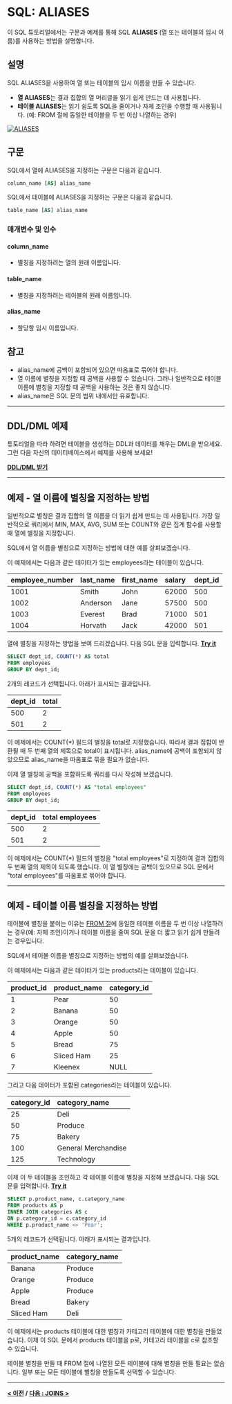 # SQL: ALIASES

이 SQL 튜토리얼에서는 구문과 예제를 통해 SQL **ALIASES** (열 또는 테이블의 임시 이름)를 사용하는 방법을 설명합니다.

## 설명
SQL ALIASES을 사용하여 열 또는 테이블의 임시 이름을 만들 수 있습니다.

- **열 ALIASES**는 결과 집합의 열 머리글을 읽기 쉽게 만드는 데 사용됩니다.
- **테이블 ALIASES**는 읽기 쉽도록 SQL을 줄이거나 자체 조인을 수행할 때 사용됩니다. (예: FROM 절에 동일한 테이블을 두 번 이상 나열하는 경우)

[![ALIASES](https://img.youtube.com/vi/ngPeJ06f4-A/0.jpg)](https://youtu.be/ngPeJ06f4-A)

## 구문
SQL에서 열에 ALIASES을 지정하는 구문은 다음과 같습니다.
```SQL
column_name [AS] alias_name
```
SQL에서 테이블에 ALIASES을 지정하는 구문은 다음과 같습니다.
```SQL
table_name [AS] alias_name
```
### 매개변수 및 인수
#### **column_name**
- 별칭을 지정하려는 열의 원래 이름입니다.
#### **table_name**
- 별칭을 지정하려는 테이블의 원래 이름입니다.
#### **alias_name**
- 할당할 임시 이름입니다.

## 참고
- alias_name에 공백이 포함되어 있으면 따옴표로 묶어야 합니다.
- 열 이름에 별칭을 지정할 때 공백을 사용할 수 있습니다. 그러나 일반적으로 테이블 이름에 별칭을 지정할 때 공백을 사용하는 것은 좋지 않습니다.
- alias_name은 SQL 문의 범위 내에서만 유효합니다.

---
## DDL/DML 예제
튜토리얼을 따라 하려면 테이블을 생성하는 DDL과 데이터를 채우는 DML을 받으세요. 그런 다음 자신의 데이터베이스에서 예제를 사용해 보세요!

**[DDL/DML 받기](https://www.techonthenet.com/sql/alias_ddl.php)**

---
## 예제 - 열 이름에 별칭을 지정하는 방법
일반적으로 별칭은 결과 집합의 열 이름을 더 읽기 쉽게 만드는 데 사용됩니다. 가장 일반적으로 쿼리에서 MIN, MAX, AVG, SUM 또는 COUNT와 같은 집계 함수를 사용할 때 열에 별칭을 지정합니다.

SQL에서 열 이름을 별칭으로 지정하는 방법에 대한 예를 살펴보겠습니다.

이 예제에서는 다음과 같은 데이터가 있는 employees라는 테이블이 있습니다.

| employee_number | last_name | first_name | salary | dept_id |
| :-------------- | :-------- | :--------- | :----- | :------ |
| 1001            | Smith     | John       | 62000  | 500     |
| 1002            | Anderson  | Jane       | 57500  | 500     |
| 1003            | Everest   | Brad       | 71000  | 501     |
| 1004            | Horvath   | Jack       | 42000  | 501     |

열에 별칭을 지정하는 방법을 보여 드리겠습니다. 다음 SQL 문을 입력합니다. **[Try it](https://www.techonthenet.com/sql/alias_try_sql.php)**
```SQL
SELECT dept_id, COUNT(*) AS total
FROM employees
GROUP BY dept_id;
```
2개의 레코드가 선택됩니다. 아래가 표시되는 결과입니다.

| dept_id | total |
| :------ | :---- |
| 500     | 2     |
| 501     | 2     |

이 예제에서는 COUNT(*) 필드의 별칭을 total로 지정했습니다. 따라서 결과 집합이 반환될 때 두 번째 열의 제목으로 total이 표시됩니다. alias_name에 공백이 포함되지 않았으므로 alias_name을 따옴표로 묶을 필요가 없습니다.

이제 열 별칭에 공백을 포함하도록 쿼리를 다시 작성해 보겠습니다.
```SQL
SELECT dept_id, COUNT(*) AS "total employees"
FROM employees
GROUP BY dept_id;
```

| dept_id | total employees |
| :------ | :-------------- |
| 500     | 2               |
| 501     | 2               |

이 예제에서는 COUNT(*) 필드의 별칭을 "total employees"로 지정하여 결과 집합의 두 번째 열의 제목이 되도록 했습니다. 이 열 별칭에는 공백이 있으므로 SQL 문에서 "total employees"를 따옴표로 묶어야 합니다.

---
## 예제 - 테이블 이름 별칭을 지정하는 방법
테이블에 별칭을 붙이는 이유는 [FROM 절](FROM.md)에 동일한 테이블 이름을 두 번 이상 나열하려는 경우(예: 자체 조인)이거나 테이블 이름을 줄여 SQL 문을 더 짧고 읽기 쉽게 만들려는 경우입니다.

SQL에서 테이블 이름을 별칭으로 지정하는 방법의 예를 살펴보겠습니다.

이 예제에서는 다음과 같은 데이터가 있는 products라는 테이블이 있습니다.

| product_id | product_name | category_id |
| :--------- | :----------- | :---------- |
| 1          | Pear         | 50          |
| 2          | Banana       | 50          |
| 3          | Orange       | 50          |
| 4          | Apple        | 50          |
| 5          | Bread        | 75          |
| 6          | Sliced Ham   | 25          |
| 7          | Kleenex      | NULL        |

그리고 다음 데이터가 포함된 categories라는 테이블이 있습니다.

| category_id | category_name       |
| :---------- | :------------------ |
| 25          | Deli                |
| 50          | Produce             |
| 75          | Bakery              |
| 100         | General Merchandise |
| 125         | Technology          |

이제 이 두 테이블을 조인하고 각 테이블 이름에 별칭을 지정해 보겠습니다. 다음 SQL 문을 입력합니다. **[Try it](https://www.techonthenet.com/sql/alias_try_sql.php)**
```SQL
SELECT p.product_name, c.category_name
FROM products AS p
INNER JOIN categories AS c
ON p.category_id = c.category_id
WHERE p.product_name <> 'Pear';
```
5개의 레코드가 선택됩니다. 아래가 표시되는 결과입니다.

| product_name | category_name |
| :----------- | :------------ |
| Banana       | Produce       |
| Orange       | Produce       |
| Apple        | Produce       |
| Bread        | Bakery        |
| Sliced Ham   | Deli          |

이 예제에서는 products 테이블에 대한 별칭과 카테고리 테이블에 대한 별칭을 만들었습니다. 이제 이 SQL 문에서 products 테이블을 p로, 카테고리 테이블을 c로 참조할 수 있습니다.

테이블 별칭을 만들 때 FROM 절에 나열된 모든 테이블에 대해 별칭을 만들 필요는 없습니다. 일부 또는 모든 테이블에 별칭을 만들도록 선택할 수 있습니다.

---
**[< 이전](NOT.md) / [다음 : JOINS >](JOINS.md)**